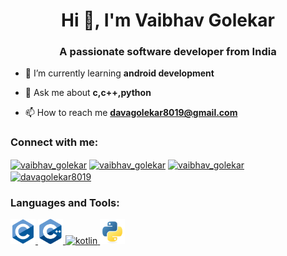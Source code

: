 <h1 align="center">Hi 👋, I'm Vaibhav Golekar</h1>
<h3 align="center">A passionate software developer from India</h3>

- 🌱 I’m currently learning **android development**

- 💬 Ask me about **c,c++,python**

- 📫 How to reach me **davagolekar8019@gmail.com**

<h3 align="left">Connect with me:</h3>
<p align="left">
<a href="https://twitter.com/vaibhav_golekar" target="blank"><img align="center" src="https://raw.githubusercontent.com/rahuldkjain/github-profile-readme-generator/master/src/images/icons/Social/twitter.svg" alt="vaibhav_golekar" height="30" width="40" /></a>
<a href="https://linkedin.com/in/vaibhav_golekar" target="blank"><img align="center" src="https://raw.githubusercontent.com/rahuldkjain/github-profile-readme-generator/master/src/images/icons/Social/linked-in-alt.svg" alt="vaibhav_golekar" height="30" width="40" /></a>
<a href="https://www.youtube.com/c/vaibhav_golekar" target="blank"><img align="center" src="https://raw.githubusercontent.com/rahuldkjain/github-profile-readme-generator/master/src/images/icons/Social/youtube.svg" alt="vaibhav_golekar" height="30" width="40" /></a>
<a href="https://www.leetcode.com/davagolekar8019" target="blank"><img align="center" src="https://raw.githubusercontent.com/rahuldkjain/github-profile-readme-generator/master/src/images/icons/Social/leet-code.svg" alt="davagolekar8019" height="30" width="40" /></a>
</p>

<h3 align="left">Languages and Tools:</h3>
<p align="left"> <a href="https://www.cprogramming.com/" target="_blank" rel="noreferrer"> <img src="https://raw.githubusercontent.com/devicons/devicon/master/icons/c/c-original.svg" alt="c" width="40" height="40"/> </a> <a href="https://www.w3schools.com/cpp/" target="_blank" rel="noreferrer"> <img src="https://raw.githubusercontent.com/devicons/devicon/master/icons/cplusplus/cplusplus-original.svg" alt="cplusplus" width="40" height="40"/> </a> <a href="https://kotlinlang.org" target="_blank" rel="noreferrer"> <img src="https://www.vectorlogo.zone/logos/kotlinlang/kotlinlang-icon.svg" alt="kotlin" width="40" height="40"/> </a> <a href="https://www.python.org" target="_blank" rel="noreferrer"> <img src="https://raw.githubusercontent.com/devicons/devicon/master/icons/python/python-original.svg" alt="python" width="40" height="40"/> </a> </p>
